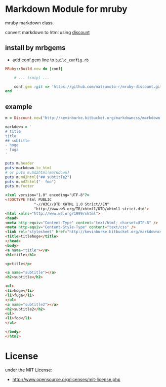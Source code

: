 # Markdown Module for mruby
mruby markdown class.

convert markdown to html using [discount](https://github.com/Orc/discount)

## install by mrbgems
 - add conf.gem line to `build_config.rb`
```ruby
MRuby::Build.new do |conf|

    # ... (snip) ...

    conf.gem :git => 'https://github.com/matsumoto-r/mruby-discount.git'
end
```

## example

```ruby
m = Discount.new("http://kevinburke.bitbucket.org/markdowncss/markdown.css", "titlehoge")

markdown = '
# title
title
## subtitle
- hoge
- fuga
'

puts m.header
puts markdown.to_html
# or puts m.md2html(markdown)
puts m.md2html("## subtitle2")
puts m.md2html("- foo")
puts m.footer
```


 ```html
<?xml version="1.0" encoding="UTF-8"?>
<!DOCTYPE html PUBLIC
              "-//W3C//DTD XHTML 1.0 Strict//EN"
              "http://www.w3.org/TR/xhtml1/DTD/xhtml1-strict.dtd">
<html xmlns="http://www.w3.org/1999/xhtml">
<head>
<meta http-equiv="Content-Type" content="text/html; charset=UTF-8" />
<meta http-equiv="Content-Style-Type" content="text/css" />
<link rel="stylesheet" href="http://kevinburke.bitbucket.org/markdowncss/markdown.css" type="text/css" />
<title>titlehoge</title>
</head>
<body>
<a name="title"></a>
<h1>title</h1>

<p>title</p>

<a name="subtitle"></a>
<h2>subtitle</h2>

<ul>
<li>hoge</li>
<li>fuga</li>
</ul>
<a name="subtitle2"></a>
<h2>subtitle2</h2>
<ul>
<li>foo</li>
</ul>

</body>
</html>
 ```

# License
under the MIT License:

* http://www.opensource.org/licenses/mit-license.php


